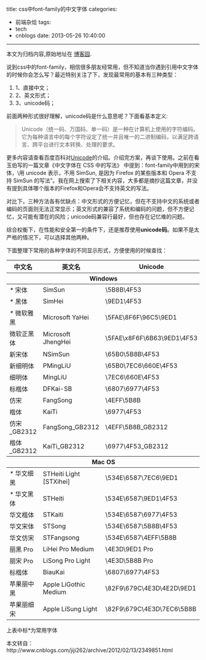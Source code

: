 title: css中font-family的中文字体
categories:
  - 前端杂烩
tags:
  - tech
  - cnblogs
date: 2013-05-26 10:40:00
---

<div class="history-article">本文为归档内容,原始地址在 <a href="http://www.cnblogs.com/hustskyking/archive/2013/05/26/css-font-family.html" target="_blank">博客园</a>.</div>

<p>说到css中的font-family，相信很多朋友经常用，但不知道当你遇到引用中文字体的时候你会怎么写？最近特别关注了下，发现最常用的基本有三种类型：</p>
<ol>
<li>1、直接中文；</li>
<li>2、英文形式；</li>
<li>3、unicode码；</li>

</ol>
<p>前面两种形式很好理解，unicode码是什么意思呢？下面看基本定义:</p>
<blockquote>
<p>Unicode（统一码、万国码、单一码）是一种在计算机上使用的字符编码。它为每种语言中的每个字符设定了统一并且唯一的二进制编码，以满足跨语言、跨平台进行文本转换、处理的要求。</p>

</blockquote>
<p>更多内容请查看百度百科对<a class="exterUrl" href="http://baike.baidu.com/view/40801.htm" target="_blank">Unicode</a>的介绍。介绍完方案，再谈下使用。之前在看玉伯写的一篇文章《<span class="exterUrl">中文字体在 CSS 中的写法</span>》 中提到：font-family中用到的宋体，\用 unicode 表示，不用 SimSun, 是因为 Firefox 的某些版本和 Opera 不支持 SimSun 的写法"。我在网上搜索了下相关内容，大多都是摘抄这篇文章，并没有提到具体哪个版本的Firefox和Opera会不支持英文的写法。</p>
<p>对比下，三种方法各有优缺点：中文形式的方便记忆，但在不支持中文的系统或者编码的页面则无法正常显示；英文形式的兼容了系统和编码的问题，但不方便记忆，又可能有潜在的风险；unicode码兼容行最好，但也存在记忆难的问题。</p>
<p>综合权衡下，在性能和安全第一的条件下，还是推荐使用<strong>unicode码</strong>。如果不是太严格的情况下，可以选择其他两种。</p>
<p>下面整理下常用的各种字体的不同显示形式，方便使用的时候查找：</p>
<table class="fontTable">
<thead>
<tr><th>中文名</th><th>英文名</th><th>Unicode</th></tr>
<tr><th colspan="4">Windows</th></tr>

</thead>
<tbody>
<tr>
<td><span><em>*</em>&nbsp;</span>宋体</td>
<td>SimSun</td>
<td>\5B8B\4F53</td>

</tr>
<tr>
<td><span><em>*</em>&nbsp;</span>黑体</td>
<td>SimHei</td>
<td>\9ED1\4F53</td>

</tr>
<tr>
<td><span><em>*</em></span>&nbsp;微软雅黑</td>
<td>Microsoft YaHei</td>
<td>\5FAE\8F6F\96C5\9ED1</td>

</tr>
<tr>
<td>微软正黑体</td>
<td>Microsoft JhengHei</td>
<td>\5FAE\x8F6F\6B63\9ED1\4F53</td>

</tr>
<tr>
<td>新宋体</td>
<td>NSimSun</td>
<td>\65B0\5B8B\4F53</td>

</tr>
<tr>
<td>新细明体</td>
<td>PMingLiU</td>
<td>\65B0\7EC6\660E\4F53</td>

</tr>
<tr>
<td>细明体</td>
<td>MingLiU</td>
<td>\7EC6\660E\4F53</td>

</tr>
<tr>
<td>标楷体</td>
<td>DFKai-SB</td>
<td>\6807\6977\4F53</td>

</tr>
<tr>
<td>仿宋</td>
<td>FangSong</td>
<td>\4EFF\5B8B</td>

</tr>
<tr>
<td>楷体</td>
<td>KaiTi</td>
<td>\6977\4F53</td>

</tr>
<tr>
<td>仿宋_GB2312</td>
<td>FangSong_GB2312</td>
<td>\4EFF\5B8B_GB2312</td>

</tr>
<tr>
<td>楷体_GB2312</td>
<td>KaiTi_GB2312</td>
<td>\6977\4F53_GB2312</td>

</tr>

</tbody>
<thead>
<tr><th colspan="4">Mac OS</th></tr>

</thead>
<tbody>
<tr>
<td><em>*</em>&nbsp;华文细黑</td>
<td>STHeiti Light [STXihei]</td>
<td>\534E\6587\7EC6\9ED1</td>

</tr>
<tr>
<td><em>*</em>&nbsp;华文黑体</td>
<td>STHeiti</td>
<td>\534E\6587\9ED1\4F53</td>

</tr>
<tr>
<td>华文楷体</td>
<td>STKaiti</td>
<td>\534E\6587\6977\4F53</td>

</tr>
<tr>
<td>华文宋体</td>
<td>STSong</td>
<td>\534E\6587\5B8B\4F53</td>

</tr>
<tr>
<td>华文仿宋</td>
<td>STFangsong</td>
<td>\534E\6587\4EFF\5B8B</td>

</tr>
<tr>
<td>丽黑 Pro</td>
<td>LiHei Pro Medium</td>
<td>\4E3D\9ED1 Pro</td>

</tr>
<tr>
<td>丽宋 Pro</td>
<td>LiSong Pro Light</td>
<td>\4E3D\5B8B Pro</td>

</tr>
<tr>
<td>标楷体</td>
<td>BiauKai</td>
<td>\6807\6977\4F53</td>

</tr>
<tr>
<td>苹果丽中黑</td>
<td>Apple LiGothic Medium</td>
<td>\82F9\679C\4E3D\4E2D\9ED1</td>

</tr>
<tr>
<td>苹果丽细宋</td>
<td>Apple LiSung Light</td>
<td>\82F9\679C\4E3D\7EC6\5B8B</td>

</tr>

</tbody>

</table>
<p><span>上表中标*为常用字体</span></p>


<p><span>本文转自：http://www.cnblogs.com/jiji262/archive/2012/02/13/2349851.html</span></p>